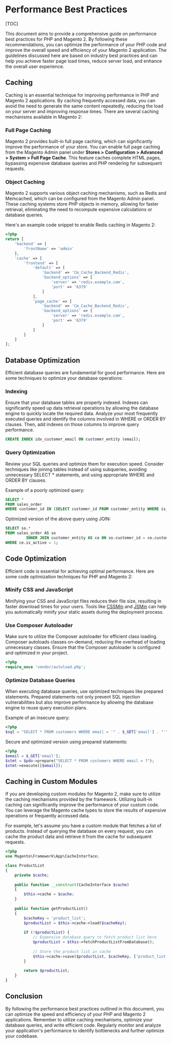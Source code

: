 # Performance Best Practices

[TOC]

This document aims to provide a comprehensive guide on performance best practices for PHP and Magento 2. By following
these recommendations, you can optimize the performance of your PHP code and improve the overall speed and efficiency of
your Magento 2 application. The guidelines discussed here are based on industry best practices and can help you achieve
faster page load times, reduce server load, and enhance the overall user experience.

## Caching

Caching is an essential technique for improving performance in PHP and Magento 2 applications. By caching frequently
accessed data, you can avoid the need to generate the same content repeatedly, reducing the load on your server and
improving response times. There are several caching mechanisms available in Magento 2:

### Full Page Caching

Magento 2 provides built-in full page caching, which can significantly improve the performance of your store. You can
enable full page caching from the Magento Admin panel under **Stores > Configuration > Advanced > System > Full Page
Cache**. This feature caches complete HTML pages, bypassing expensive database queries and PHP rendering for subsequent
requests.

### Object Caching

Magento 2 supports various object caching mechanisms, such as Redis and Memcached, which can be configured from the
Magento Admin panel. These caching systems store PHP objects in memory, allowing for faster retrieval, eliminating the
need to recompute expensive calculations or database queries.

Here's an example code snippet to enable Redis caching in Magento 2:

```php
<?php
return [
    'backend' => [
        'frontName' => 'admin'
    ],
    'cache' => [
        'frontend' => [
            'default' => [
                'backend' => 'Cm_Cache_Backend_Redis',
                'backend_options' => [
                    'server' => 'redis.example.com',
                    'port' => '6379'
                ]
            ],
            'page_cache' => [
                'backend' => 'Cm_Cache_Backend_Redis',
                'backend_options' => [
                    'server' => 'redis.example.com',
                    'port' => '6379'
                ]
            ]
        ]
    ]
];
```

## Database Optimization

Efficient database queries are fundamental for good performance. Here are some techniques to optimize your database
operations:

### Indexing

Ensure that your database tables are properly indexed. Indexes can significantly speed up data retrieval operations by
allowing the database engine to quickly locate the required data. Analyze your most frequently executed queries and
identify the columns involved in WHERE or ORDER BY clauses. Then, add indexes on those columns to improve query
performance.

```sql
CREATE INDEX idx_customer_email ON customer_entity (email);
```

### Query Optimization

Review your SQL queries and optimize them for execution speed. Consider techniques like joining tables instead of using
subqueries, avoiding unnecessary SELECT * statements, and using appropriate WHERE and ORDER BY clauses.

Example of a poorly optimized query:

```sql
SELECT *
FROM sales_order
WHERE customer_id IN (SELECT customer_id FROM customer_entity WHERE is_active = 1);
```

Optimized version of the above query using JOIN:

```sql
SELECT so.*
FROM sales_order AS so
         INNER JOIN customer_entity AS ce ON so.customer_id = ce.customer_id
WHERE ce.is_active = 1;
```

## Code Optimization

Efficient code is essential for achieving optimal performance. Here are some code optimization techniques for PHP and
Magento 2:

### Minify CSS and JavaScript

Minifying your CSS and JavaScript files reduces their file size, resulting in faster download times for your users.
Tools like [CSSMin](https://github.com/tubalmartin/YUI-CSS-compressor-PHP-port)
and [JSMin](https://github.com/mrclay/minify) can help you automatically minify your static assets during the deployment
process.

### Use Composer Autoloader

Make sure to utilize the Composer autoloader for efficient class loading. Composer autoloads classes on-demand, reducing
the overhead of loading unnecessary classes. Ensure that the Composer autoloader is configured and optimized in your
project.

```php
<?php
require_once 'vendor/autoload.php';
```

### Optimize Database Queries

When executing database queries, use optimized techniques like prepared statements. Prepared statements not only prevent
SQL injection vulnerabilities but also improve performance by allowing the database engine to reuse query execution
plans.

Example of an insecure query:

```php
<?php
$sql = "SELECT * FROM customers WHERE email = '" . $_GET['email'] . "'";
```

Secure and optimized version using prepared statements:

```php
<?php
$email = $_GET['email'];
$stmt = $pdo->prepare("SELECT * FROM customers WHERE email = ?");
$stmt->execute([$email]);
```

## Caching in Custom Modules

If you are developing custom modules for Magento 2, make sure to utilize the caching mechanisms provided by the
framework. Utilizing built-in caching can significantly improve the performance of your custom code. You can leverage
the Magento cache types to store the results of expensive operations or frequently accessed data.

For example, let's assume you have a custom module that fetches a list of products. Instead of querying the database on
every request, you can cache the product data and retrieve it from the cache for subsequent requests.

```php
<?php
use Magento\Framework\App\CacheInterface;

class ProductList
{
    private $cache;
    
    public function __construct(CacheInterface $cache)
    {
        $this->cache = $cache;
    }
    
    public function getProductList()
    {
        $cacheKey = 'product_list';
        $productList = $this->cache->load($cacheKey);
        
        if (!$productList) {
            // Expensive database query to fetch product list here
            $productList = $this->fetchProductListFromDatabase();
            
            // Store the product list in cache
            $this->cache->save($productList, $cacheKey, ['product_list'], 3600);
        }
        
        return $productList;
    }
}
```

## Conclusion

By following the performance best practices outlined in this document, you can optimize the speed and efficiency of your
PHP and Magento 2 applications. Remember to utilize caching mechanisms, optimize your database queries, and write
efficient code. Regularly monitor and analyze your application's performance to identify bottlenecks and further
optimize your codebase.
